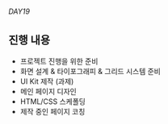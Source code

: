 ###### DAY19

## 진행 내용

- 프로젝트 진행을 위한 준비
- 화면 설계 & 타이포그래피 & 그리드 시스템 준비
- UI Kit 제작 (과제)
- 메인 페이지 디자인
- HTML/CSS 스케폴딩
- 제작 중인 페이지 코칭